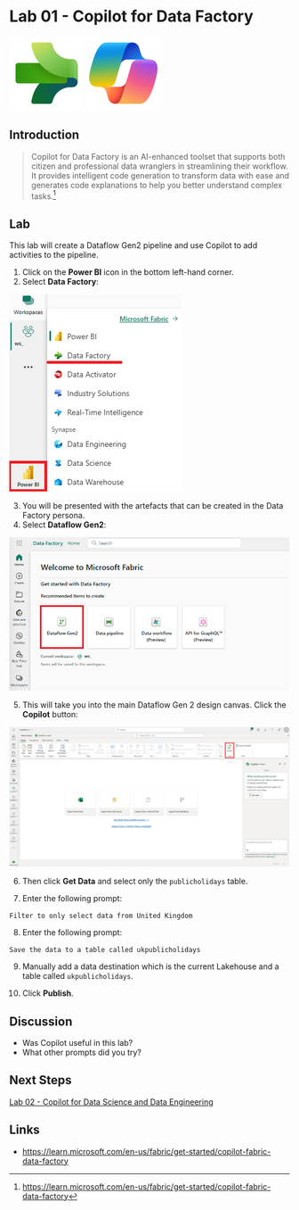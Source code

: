 # Lab 01 - Copilot for Data Factory 

![Data Factory](/images/datafactory.svg)
![Copilot](/images/copilot.svg)

## Introduction
> Copilot for Data Factory is an AI-enhanced toolset that supports both citizen and professional data wranglers in streamlining their workflow. It provides intelligent code generation to transform data with ease and generates code explanations to help you better understand complex tasks.[^1]

## Lab
This lab will create a Dataflow Gen2 pipeline and use Copilot to add activities to the pipeline.

1. Click on the **Power BI** icon in the bottom left-hand corner.
2. Select **Data Factory**:

![Data Factory Persona](/labs/lab01/images/datafactorypersona.png)

3. You will be presented with the artefacts that can be created in the Data Factory persona.
4. Select **Dataflow Gen2**:

![New Dataflow Gen2](/labs/lab01/images/newdataflowgen2.png)

5. This will take you into the main Dataflow Gen 2 design canvas.  Click the **Copilot** button:

![Dataflow Gen 2 Design Canvas](/labs/lab01/images/dfg2mainscreen.png)

6. Then click **Get Data** and select only the `publicholidays` table.

7. Enter the following prompt:

  ```
  Filter to only select data from United Kingdom
  ```
8. Enter the following prompt:

```
Save the data to a table called ukpublicholidays
```

9. Manually add a data destination which is the current Lakehouse and a table called `ukpublicholidays`.

10. Click **Publish**.

## Discussion
- Was Copilot useful in this lab?
- What other prompts did you try?

## Next Steps
[Lab 02 - Copilot for Data Science and Data Engineering](/labs/lab02/lab02.md)

## Links
- https://learn.microsoft.com/en-us/fabric/get-started/copilot-fabric-data-factory

[^1]: https://learn.microsoft.com/en-us/fabric/get-started/copilot-fabric-data-factory